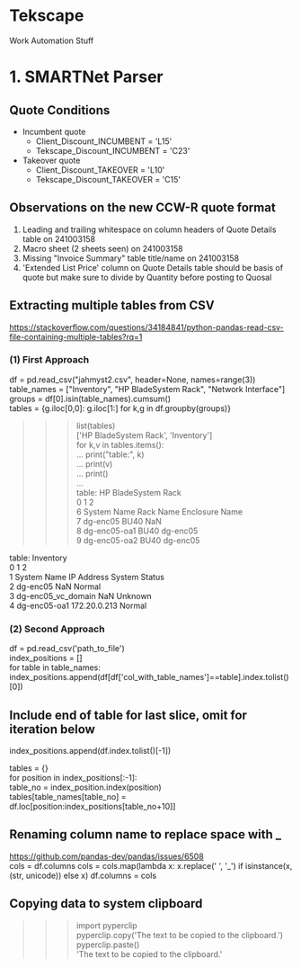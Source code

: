 # Tekscape  
Work Automation Stuff  

# 1. SMARTNet Parser  

## Quote Conditions  
- Incumbent quote  
  -  Client_Discount_INCUMBENT = 'L15'  
  -  Tekscape_Discount_INCUMBENT = 'C23'  
- Takeover quote  
  -  Client_Discount_TAKEOVER = 'L10'  
  -  Tekscape_Discount_TAKEOVER = 'C15'  

## Observations on the new CCW-R quote format  
1. Leading and trailing whitespace on column headers of Quote Details table on 241003158  
2. Macro sheet (2 sheets seen) on 241003158  
3. Missing "Invoice Summary" table title/name on 241003158  
4. 'Extended List Price' column on Quote Details table should be basis of quote but make sure to divide by Quantity before posting to Quosal  


## Extracting multiple tables from CSV  
https://stackoverflow.com/questions/34184841/python-pandas-read-csv-file-containing-multiple-tables?rq=1
### (1) First Approach  
df = pd.read_csv("jahmyst2.csv", header=None, names=range(3))  
table_names = ["Inventory", "HP BladeSystem Rack", "Network Interface"]  
groups = df[0].isin(table_names).cumsum()  
tables = {g.iloc[0,0]: g.iloc[1:] for k,g in df.groupby(groups)}  

>>> list(tables)  
['HP BladeSystem Rack', 'Inventory']  
>>> for k,v in tables.items():  
...     print("table:", k)  
...     print(v)  
...     print()  
...     
table: HP BladeSystem Rack  
              0          1               2  
6   System Name  Rack Name  Enclosure Name  
7      dg-enc05       BU40             NaN  
8  dg-enc05-oa1       BU40        dg-enc05  
9  dg-enc05-oa2       BU40        dg-enc05  

table: Inventory  
                    0             1              2  
1         System Name    IP Address  System Status  
2            dg-enc05           NaN         Normal  
3  dg-enc05_vc_domain           NaN        Unknown  
4        dg-enc05-oa1  172.20.0.213         Normal  

### (2) Second Approach  
df = pd.read_csv('path_to_file')      
index_positions = []  
for table in table_names:  
    index_positions.append(df[df['col_with_table_names']==table].index.tolist()[0])  

## Include end of table for last slice, omit for iteration below  
index_positions.append(df.index.tolist()[-1])  
  
tables = {}  
for position in index_positions[:-1]:  
    table_no = index_position.index(position)  
    tables[table_names[table_no] = df.loc[position:index_positions[table_no+10]]  
    
## Renaming column name to replace space with _  
https://github.com/pandas-dev/pandas/issues/6508  
cols = df.columns
cols = cols.map(lambda x: x.replace(' ', '_') if isinstance(x, (str, unicode)) else x)
df.columns = cols

## Copying data to system clipboard  
>>> import pyperclip  
>>> pyperclip.copy('The text to be copied to the clipboard.')  
>>> pyperclip.paste()  
'The text to be copied to the clipboard.'  
